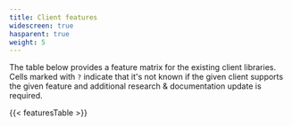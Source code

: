 ```yaml
---
title: Client features
widescreen: true
hasparent: true
weight: 5
---
```


The table below provides a feature matrix for the existing client libraries. Cells marked with `?` indicate that it's not known if the given client supports the given feature and additional research & documentation update is required.

{{< featuresTable >}}

